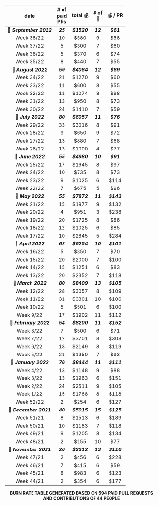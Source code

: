 <div align="center">  
 
 | date | # of <br /> paid <br /> PRs | total :moneybag: | # of <br /> :construction_worker: | :moneybag: / PR |
|:-----------------:|:-----------------------:|:----------------------:|:----------------:|:------------:| 
| :date: ***September 2022*** | ***25*** | ***$1520*** | ***12*** | ***$61*** |
 | Week 38/22 | 10 | $580 | 9 | $58 |
| Week 37/22 | 5 | $300 | 7 | $60 |
| Week 36/22 | 5 | $370 | 6 | $74 |
| Week 35/22 | 8 | $440 | 7 | $55 |
| :date: ***August 2022*** | ***59*** | ***$4064*** | ***12*** | ***$69*** |
 | Week 34/22 | 21 | $1270 | 9 | $60 |
| Week 33/22 | 11 | $600 | 8 | $55 |
| Week 32/22 | 11 | $1074 | 8 | $98 |
| Week 31/22 | 13 | $950 | 8 | $73 |
| Week 30/22 | 24 | $1410 | 7 | $59 |
| :date: ***July 2022*** | ***80*** | ***$6057*** | ***11*** | ***$76*** |
 | Week 29/22 | 33 | $3016 | 8 | $91 |
| Week 28/22 | 9 | $650 | 9 | $72 |
| Week 27/22 | 13 | $880 | 7 | $68 |
| Week 26/22 | 13 | $1000 | 4 | $77 |
| :date: ***June 2022*** | ***55*** | ***$4980*** | ***10*** | ***$91*** |
 | Week 25/22 | 17 | $1645 | 8 | $97 |
| Week 24/22 | 10 | $735 | 8 | $73 |
| Week 23/22 | 9 | $1025 | 6 | $114 |
| Week 22/22 | 7 | $675 | 5 | $96 |
| :date: ***May 2022*** | ***55*** | ***$7872*** | ***11*** | ***$143*** |
 | Week 21/22 | 15 | $1977 | 9 | $132 |
| Week 20/22 | 4 | $951 | 3 | $238 |
| Week 19/22 | 20 | $1725 | 8 | $86 |
| Week 18/22 | 12 | $1025 | 6 | $85 |
| Week 17/22 | 10 | $2845 | 5 | $284 |
| :date: ***April 2022*** | ***62*** | ***$6254*** | ***10*** | ***$101*** |
 | Week 16/22 | 5 | $350 | 7 | $70 |
| Week 15/22 | 20 | $2000 | 7 | $100 |
| Week 14/22 | 15 | $1251 | 6 | $83 |
| Week 13/22 | 20 | $2352 | 7 | $118 |
| :date: ***March 2022*** | ***80*** | ***$8409*** | ***13*** | ***$105*** |
 | Week 12/22 | 28 | $3057 | 8 | $109 |
| Week 11/22 | 31 | $3301 | 10 | $106 |
| Week 10/22 | 5 | $501 | 6 | $100 |
| Week 9/22 | 17 | $1902 | 11 | $112 |
| :date: ***February 2022*** | ***54*** | ***$8200*** | ***11*** | ***$152*** |
 | Week 8/22 | 7 | $500 | 6 | $71 |
| Week 7/22 | 12 | $3701 | 8 | $308 |
| Week 6/22 | 18 | $2149 | 8 | $119 |
| Week 5/22 | 21 | $1950 | 7 | $93 |
| :date: ***January 2022*** | ***76*** | ***$8444*** | ***11*** | ***$111*** |
 | Week 4/22 | 13 | $1148 | 9 | $88 |
| Week 3/22 | 13 | $1963 | 6 | $151 |
| Week 2/22 | 24 | $2511 | 9 | $105 |
| Week 1/22 | 15 | $1768 | 8 | $118 |
| Week 52/22 | 2 | $254 | 6 | $127 |
| :date: ***December 2021*** | ***40*** | ***$5015*** | ***15*** | ***$125*** |
 | Week 51/21 | 8 | $1513 | 6 | $189 |
| Week 50/21 | 10 | $1183 | 7 | $118 |
| Week 49/21 | 9 | $1205 | 8 | $134 |
| Week 48/21 | 2 | $155 | 10 | $77 |
| :date: ***November 2021*** | ***20*** | ***$2312*** | ***13*** | ***$116*** |
 | Week 47/21 | 2 | $456 | 6 | $228 |
| Week 46/21 | 7 | $415 | 6 | $59 |
| Week 45/21 | 8 | $983 | 6 | $123 |
| Week 44/21 | 2 | $354 | 6 | $177 |

 
 **BURN RATE TABLE GENERATED BASED ON 594 PAID PULL REQUESTS AND CONTRIBUTIONS OF 44 PEOPLE** 
 
 </div>